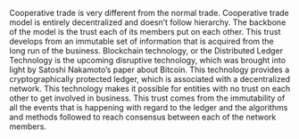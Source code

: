 Cooperative trade is very different from the normal trade. Cooperative trade model is entirely decentralized and doesn’t follow hierarchy. The backbone of the model is the trust each of its members put on each other. This trust develops from an immutable set of information that is acquired from the long run of the business. Blockchain technology, or the Distributed Ledger Technology is the upcoming disruptive technology, which was brought into light by Satoshi Nakamoto’s paper about Bitcoin. This technology provides a cryptographically protected ledger, which is associated with a decentralized network. This technology makes it possible for entities with no trust on each other to get involved in business. This trust comes from the immutability of all the events that is happening with regard to the ledger and the algorithms and methods followed to reach consensus between each of the network members.
